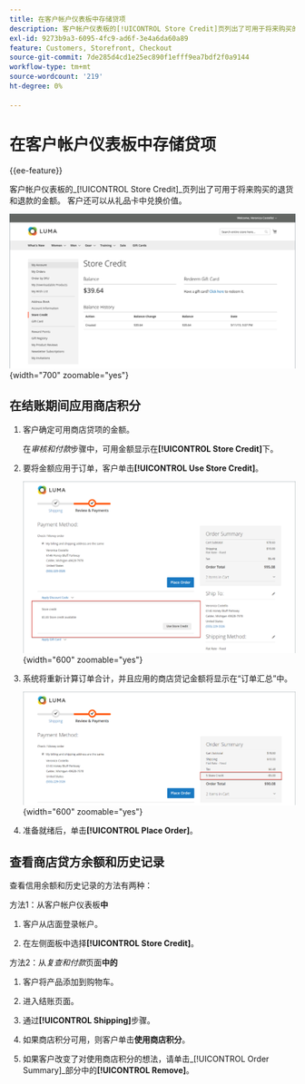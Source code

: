 ```yaml
---
title: 在客户帐户仪表板中存储贷项
description: 客户帐户仪表板的[!UICONTROL Store Credit]页列出了可用于将来购买的退货和退款的金额。
exl-id: 9273b9a3-6095-4fc9-ad6f-3e4a6da60a89
feature: Customers, Storefront, Checkout
source-git-commit: 7de285d4cd1e25ec890f1efff9ea7bdf2f0a9144
workflow-type: tm+mt
source-wordcount: '219'
ht-degree: 0%

---
```


# 在客户帐户仪表板中存储贷项

{{ee-feature}}

客户帐户仪表板的&#x200B;_[!UICONTROL Store Credit]_页列出了可用于将来购买的退货和退款的金额。 客户还可以从礼品卡中兑换价值。

![客户商店积分](assets/account-dashboard-store-credit.png){width="700" zoomable="yes"}

## 在结账期间应用商店积分

1. 客户确定可用商店贷项的金额。

   在&#x200B;_审核和付款_&#x200B;步骤中，可用金额显示在&#x200B;**[!UICONTROL Store Credit]**&#x200B;下。

1. 要将金额应用于订单，客户单击&#x200B;**[!UICONTROL Use Store Credit]**。

   ![在结账时使用商店点数](assets/storefront-checkout-use-store-credit.png){width="600" zoomable="yes"}

1. 系统将重新计算订单合计，并且应用的商店贷记金额将显示在“订单汇总”中。

   ![已应用商店点数的订单摘要](assets/storefront-checkout-use-store-credit-order-summary.png){width="600" zoomable="yes"}

1. 准备就绪后，单击&#x200B;**[!UICONTROL Place Order]**。

## 查看商店贷方余额和历史记录

查看信用余额和历史记录的方法有两种：

方法1：从客户帐户仪表板&#x200B;**中**

1. 客户从店面登录帐户。

1. 在左侧面板中选择&#x200B;**[!UICONTROL Store Credit]**。

方法2：从&#x200B;_复查和付款_&#x200B;页面&#x200B;**中的**

1. 客户将产品添加到购物车。

1. 进入结账页面。

1. 通过&#x200B;**[!UICONTROL Shipping]**&#x200B;步骤。

1. 如果商店积分可用，则客户单击&#x200B;**使用商店积分**。

1. 如果客户改变了对使用商店积分的想法，请单击&#x200B;_[!UICONTROL Order Summary]_部分中的&#x200B;**[!UICONTROL Remove]**。
